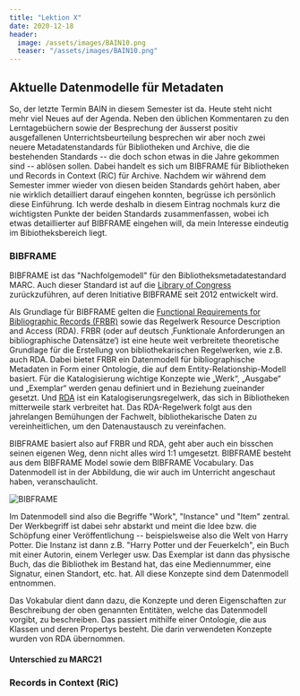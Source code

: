 ```yaml
---
title: "Lektion X"
date: 2020-12-18
header:
  image: /assets/images/BAIN10.png
  teaser: "/assets/images/BAIN10.png"
---
```


## Aktuelle Datenmodelle für Metadaten
So, der letzte Termin BAIN in diesem Semester ist da. Heute steht nicht mehr viel Neues auf der Agenda. Neben den üblichen Kommentaren zu den Lerntagebüchern sowie der Besprechung der äusserst positiv ausgefallenen Unterrichtsbeurteilung besprechen wir aber noch zwei neuere Metadatenstandards für Bibliotheken und Archive, die die bestehenden Standards -- die doch schon etwas in die Jahre gekommen sind -- ablösen sollen. Dabei handelt es sich um BIBFRAME für Bibliotheken und Records in Context (RiC) für Archive. Nachdem wir während dem Semester immer wieder von diesen beiden Standards gehört haben, aber nie wirklich detailliert darauf eingehen konnten, begrüsse ich persönlich diese Einführung. Ich werde deshalb in diesem Eintrag nochmals kurz die wichtigsten Punkte der beiden Standards zusammenfassen, wobei ich etwas detaillierter auf BIBFRAME eingehen will, da mein Interesse eindeutig im Bibiotheksbereich liegt. 

### BIBFRAME
BIBFRAME ist das "Nachfolgemodell" für den Bibliotheksmetadatestandard MARC. Auch dieser Standard ist auf die [Library of Congress](https://www.loc.gov/bibframe/) zurückzuführen, auf deren Initiative BIBFRAME seit 2012 entwickelt wird. 

Als Grundlage für BIBFRAME gelten die [Functional Requirements for Bibliographic Records (FRBR)](https://de.wikipedia.org/wiki/Functional_Requirements_for_Bibliographic_Records) sowie das Regelwerk Resource Description and Access (RDA). FRBR (oder auf deutsch ‚Funktionale Anforderungen an bibliographische Datensätze‘) ist eine heute weit verbreitete theoretische Grundlage für die Erstellung von bibliothekarischen Regelwerken, wie z.B. auch RDA. Dabei bietet FRBR ein Datenmodell für bibliographische Metadaten in Form einer Ontologie, die auf dem Entity-Relationship-Modell basiert. Für die Katalogisierung wichtige Konzepte wie „Werk“, „Ausgabe“ und „Exemplar“ werden genau definiert und in Beziehung zueinander gesetzt. Und [RDA](https://de.wikipedia.org/wiki/Resource_Description_and_Access) ist ein Katalogiserungsregelwerk, das sich in Bibliotheken mitterweile stark verbreitet hat. Das RDA-Regelwerk folgt aus den jahrelangen Bemühungen der Fachwelt, bibliothekarische Daten zu vereinheitlichen, um den Datenaustausch zu vereinfachen. 

BIBFRAME basiert also auf FRBR und RDA, geht aber auch ein bisschen seinen eigenen Weg, denn nicht alles wird 1:1 umgesetzt. BIBFRAME besteht aus dem BIBFRAME Model sowie dem BIBFRAME Vocabulary. Das Datenmodell ist in der Abbildung, die wir auch im Unterricht angeschaut haben, veranschaulicht.

![BIBFRAME](https://www.loc.gov/bibframe/docs/images/bf2-model.jpg)

Im Datenmodell sind also die Begriffe "Work", "Instance" und "Item" zentral. Der Werkbegriff ist dabei sehr abstarkt und meint die Idee bzw. die Schöpfung einer Veröffentlichung -- beispielsweise also die Welt von Harry Potter. Die Instanz ist dann z.B. "Harry Potter und der Feuerkelch", ein Buch mit einer Autorin, einem Verleger usw. Das Exemplar ist dann das physische Buch, das die Bibliothek im Bestand hat, das eine Mediennummer, eine Signatur, einen Standort, etc. hat. All diese Konzepte sind dem Datenmodell entnommen. 

Das Vokabular dient dann dazu, die Konzepte und deren Eigenschaften zur Beschreibung der oben genannten Entitäten, welche das Datenmodell vorgibt, zu beschreiben. Das passiert mithilfe einer Ontologie, die aus Klassen und deren Propertys besteht. Die darin verwendeten Konzepte wurden von RDA übernommen. 

#### Unterschied zu MARC21



### Records in Context (RiC)

